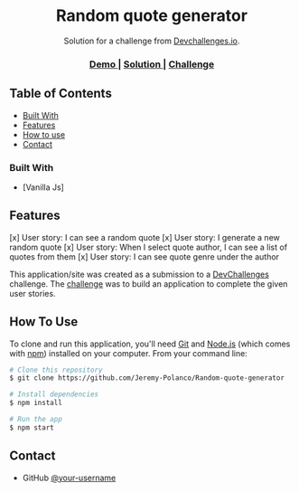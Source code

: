 <h1 align="center">Random quote generator</h1>

<div align="center">
   Solution for a challenge from  <a href="http://devchallenges.io" target="_blank">Devchallenges.io</a>.
</div>

<div align="center">
  <h3>
    <a href="https://jeremy-polanco.github.io/Random-quote-generator/">
      Demo
    </a>
    <span> | </span>
    <a href="https://devchallenges.io/solutions/J64S8ai3H8BcEGK2Znf0">
      Solution
    </a>
    <span> | </span>
    <a href="https://devchallenges.io/challenges/8Y3J4ucAMQpSnYTwwWW8">
      Challenge
    </a>
  </h3>
</div>

<!-- TABLE OF CONTENTS -->

## Table of Contents

  - [Built With](#built-with)
- [Features](#features)
- [How to use](#how-to-use)
- [Contact](#contact)


### Built With


- [Vanilla Js]

## Features

[x] User story: I can see a random quote
[x] User story: I generate a new random quote
[x] User story: When I select quote author, I can see a list of quotes from them
[x] User story: I can see quote genre under the author

This application/site was created as a submission to a [DevChallenges](https://devchallenges.io/challenges) challenge. The [challenge](https://devchallenges.io/challenges/8Y3J4ucAMQpSnYTwwWW8) was to build an application to complete the given user stories.


## How To Use


To clone and run this application, you'll need [Git](https://git-scm.com) and [Node.js](https://nodejs.org/en/download/) (which comes with [npm](http://npmjs.com)) installed on your computer. From your command line:

```bash
# Clone this repository
$ git clone https://github.com/Jeremy-Polanco/Random-quote-generator

# Install dependencies
$ npm install

# Run the app
$ npm start
```

## Contact

- GitHub [@your-username](https://github.com/Jeremy-Polanco)
